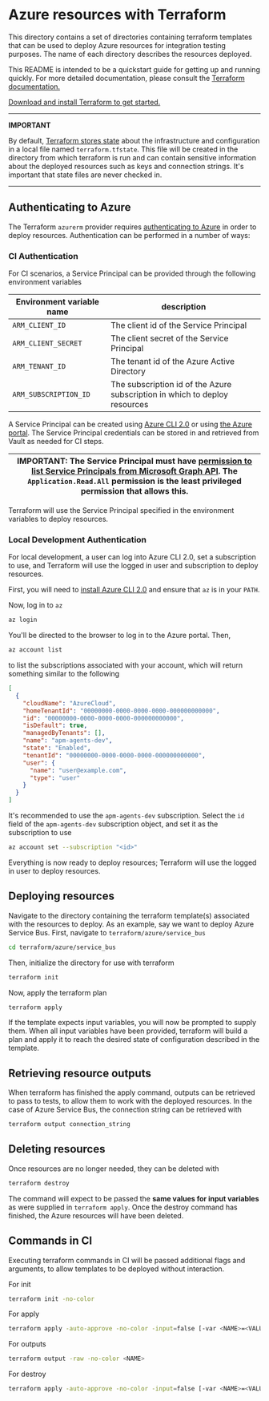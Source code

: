 # Azure resources with Terraform

This directory contains a set of directories containing terraform templates that can be used 
to deploy Azure resources for integration testing purposes. The name of each directory
describes the resources deployed.

This README is intended to be a quickstart guide for getting up and running quickly. For
more detailed documentation, please consult the [Terraform documentation.](https://www.terraform.io/docs/)

[Download and install Terraform to get started.](https://www.terraform.io/downloads.html)

----

**IMPORTANT**

By default, [Terraform stores state](https://www.terraform.io/docs/language/state/index.html) about 
the infrastructure and configuration in a local file named `terraform.tfstate`. This file will be
created in the directory from which terraform is run and can contain sensitive information about
the deployed resources such as keys and connection strings. It's important that state files are never checked
in.

----

## Authenticating to Azure

The Terraform `azurerm` provider requires 
[authenticating to Azure](https://registry.terraform.io/providers/hashicorp/azurerm/latest/docs#authenticating-to-azure) 
in order to deploy resources. Authentication can be performed in a number of ways:

### CI Authentication 

For CI scenarios, a Service Principal can be provided through the following environment variables

| Environment variable name | description                                                                |
| ------------------------- | -------------------------------------------------------------------------- |
| `ARM_CLIENT_ID`           | The client id of the Service Principal                                     |
| `ARM_CLIENT_SECRET`       | The client secret of the Service Principal                                 |
| `ARM_TENANT_ID`           | The tenant id of the Azure Active Directory                                |
| `ARM_SUBSCRIPTION_ID`     | The subscription id of the Azure subscription in which to deploy resources |


A Service Principal can be created using [Azure CLI 2.0](https://registry.terraform.io/providers/hashicorp/azurerm/latest/docs/guides/service_principal_client_secret#creating-a-service-principal) or using [the Azure portal](https://registry.terraform.io/providers/hashicorp/azurerm/latest/docs/guides/service_principal_client_secret#creating-a-service-principal-in-the-azure-portal). The Service Principal
credentials can be stored in and retrieved from Vault as needed for CI steps.

| IMPORTANT: The Service Principal must have [permission to list Service Principals from Microsoft Graph API](https://docs.microsoft.com/en-us/graph/api/serviceprincipal-list?view=graph-rest-1.0&tabs=http). The `Application.Read.All` permission is the least privileged permission that allows this. |
| --- |

Terraform will use the Service Principal specified in the environment variables to deploy resources.

### Local Development Authentication

For local development, a user can log into Azure CLI 2.0, set a subscription to use, and Terraform
will use the logged in user and subscription to deploy resources.

First, you will need to [install Azure CLI 2.0](https://docs.microsoft.com/en-us/cli/azure/install-azure-cli) and
ensure that `az` is in your `PATH`.

Now, log in to `az`

```sh
az login
```

You'll be directed to the browser to log in to the Azure portal. Then,

```sh
az account list
```

to list the subscriptions associated with your account, which will return something similar to the following

```json
[
  {
    "cloudName": "AzureCloud",
    "homeTenantId": "00000000-0000-0000-0000-000000000000",
    "id": "00000000-0000-0000-0000-000000000000",
    "isDefault": true,
    "managedByTenants": [],
    "name": "apm-agents-dev",
    "state": "Enabled",
    "tenantId": "00000000-0000-0000-0000-000000000000",
    "user": {
      "name": "user@example.com",
      "type": "user"
    }
  }
]
```

It's recommended to use the `apm-agents-dev` subscription. Select the `id` field of the `apm-agents-dev` subscription
object, and set it as the subscription to use

```sh
az account set --subscription "<id>"
```

Everything is now ready to deploy resources; Terraform will use the logged
in user to deploy resources.

## Deploying resources

Navigate to the directory containing the terraform template(s) associated with the resources to deploy. As an example,
say we want to deploy Azure Service Bus. First, navigate to `terraform/azure/service_bus`

```sh
cd terraform/azure/service_bus
```

Then, initialize the directory for use with terraform

```sh
terraform init
```

Now, apply the terraform plan

```sh
terraform apply
```

If the template expects input variables, you will now be prompted to supply them. When all input variables have been provided, 
terraform will build a plan and apply it to reach the desired state of configuration described in the template.

## Retrieving resource outputs

When terraform has finished the apply command, outputs can be retrieved to pass to tests, to allow them to work with the deployed
resources. In the case of Azure Service Bus, the connection string can be retrieved with

```sh
terraform output connection_string
```

## Deleting resources

Once resources are no longer needed, they can be deleted with

```sh
terraform destroy
```

The command will expect to be passed the **same values for input variables** as were supplied in `terraform apply`. Once
the destroy command has finished, the Azure resources will have been deleted.

## Commands in CI

Executing terraform commands in CI will be passed additional flags and arguments, to allow templates to be deployed without interaction.

For init

```sh
terraform init -no-color
```

For apply

```sh
terraform apply -auto-approve -no-color -input=false [-var <NAME>=<VALUE>]*
```

For outputs

```sh
terraform output -raw -no-color <NAME>
```

For destroy

```sh
terraform apply -auto-approve -no-color -input=false [-var <NAME>=<VALUE>]*
```
